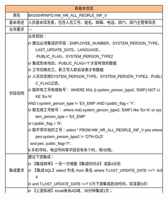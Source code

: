 <table width="100%" style="border: currentcolor; border-image-source: none; width: 100.04%; margin-left: 0pt; border-collapse: collapse; word-break: break-all; height: 599px;" border="1" cellspacing="0" cellpadding="0">
  <tbody>
    <tr>
      <td style="padding: 0cm; border: 1px solid windowtext; border-image-source: none; width: 100%; height: 22px; background: rgb(250, 191, 143);" colspan="2">
      <p align="center" style="margin: 0cm 0cm 0pt; text-align: center; line-height: 16pt; font-family: &quot;Times New Roman&quot;,serif; font-size: 10.5pt; -ms-layout-grid-mode: line;"><span style="font-family: 微软雅黑, sans-serif; font-size: 9pt; color: rgb(0, 0, 0);">表基本信息</span></p>
      </td>
    </tr>
    <tr style="height: 6.4pt;">
      <td style="border-width: medium 1px 1px; border-style: none solid solid; border-color: currentcolor windowtext windowtext; padding: 0cm; border-image-source: none; width: auto; height: 22px; background: white;">
      <p align="center" style="margin: 0cm 0cm 0pt; text-align: center; line-height: 16pt; font-family: &quot;Times New Roman&quot;,serif; font-size: 10.5pt; -ms-layout-grid-mode: line;"><span style="font-family: 微软雅黑, sans-serif; font-size: 9pt; color: rgb(0, 0, 0);">表名</span></p>
      </td>
      <td style="border-width: medium 1px 1px medium; border-style: none solid solid none; border-color: currentcolor windowtext windowtext currentcolor; padding: 0cm; width: auto; height: 22px; background: white;">
      <p style="margin: 0cm 0cm 0pt; text-align: justify; line-height: 16pt; font-family: &quot;Times New Roman&quot;,serif; font-size: 10.5pt; -ms-layout-grid-mode: line; -ms-text-justify: inter-ideograph;"><span style="font-family: 微软雅黑, sans-serif; font-size: 9pt; color: rgb(0, 0, 0);">BASISHRINFO.HW_HR_ALL_PEOPLE_INF_V</span></p>
      </td>
    </tr>
    <tr>
      <td style="border-width: medium 1px 1px; border-style: none solid solid; border-color: currentcolor windowtext windowtext; padding: 0cm; border-image-source: none; width: auto; height: 22px; background: white;">
      <p align="center" style="margin: 0cm 0cm 0pt; text-align: center; line-height: 16pt; font-family: &quot;Times New Roman&quot;,serif; font-size: 10.5pt; -ms-layout-grid-mode: line;"><span style="font-family: 微软雅黑, sans-serif; font-size: 9pt; color: rgb(0, 0, 0);">基本用途</span></p>
      </td>
      <td style="border-width: medium 1px 1px medium; border-style: none solid solid none; border-color: currentcolor windowtext windowtext currentcolor; padding: 0cm; width: auto; height: 22px; background: white;">
      <p style="margin: 0cm 0cm 0pt; text-align: justify; line-height: 16pt; font-family: &quot;Times New Roman&quot;,serif; font-size: 10.5pt; -ms-layout-grid-mode: line; -ms-text-justify: inter-ideograph;"><span style="font-family: 微软雅黑, sans-serif; font-size: 9pt; color: rgb(0, 0, 0);">人员基本信息表，包含人员工号、姓名、邮箱、电话、部门、部门主管等信息</span></p>
      </td>
    </tr>
    <tr>
      <td style="border-width: medium 1px 1px; border-style: none solid solid; border-color: currentcolor windowtext windowtext; padding: 0cm; border-image-source: none; width: auto; height: 22px; background: white;">
      <p align="center" style="margin: 0cm 0cm 0pt; text-align: center; line-height: 16pt; font-family: &quot;Times New Roman&quot;,serif; font-size: 10.5pt; -ms-layout-grid-mode: line;"><span style="font-family: 微软雅黑, sans-serif; font-size: 9pt; color: rgb(0, 0, 0);">业务要求</span></p>
      </td>
      <td style="border-width: medium 1px 1px medium; border-style: none solid solid none; border-color: currentcolor windowtext windowtext currentcolor; padding: 0cm; width: auto; height: 22px; background: white;">
      <p style="margin: 0cm 0cm 0pt; text-align: justify; line-height: 16pt; font-family: &quot;Times New Roman&quot;,serif; font-size: 10.5pt; -ms-layout-grid-mode: line; -ms-text-justify: inter-ideograph;"><span style="font-family: 微软雅黑, sans-serif; font-size: 9pt; color: rgb(0, 0, 0);">---</span></p>
      </td>
    </tr>
    <tr style="height: 16.2pt;">
      <td style="border-width: medium 1px 1px; border-style: none solid solid; border-color: currentcolor windowtext windowtext; padding: 0cm; border-image-source: none; width: auto; height: 277px; background: white;">
      <p align="center" style="margin: 0cm 0cm 0pt; text-align: center; line-height: 16pt; font-family: &quot;Times New Roman&quot;,serif; font-size: 10.5pt; -ms-layout-grid-mode: line;"><span style="font-family: 微软雅黑, sans-serif; font-size: 9pt; color: rgb(0, 0, 0);">字段说明</span></p>
      </td>
      <td style="border-width: medium 1px 1px medium; border-style: none solid solid none; border-color: currentcolor windowtext windowtext currentcolor; padding: 0cm; width: auto; height: 277px; background: white;">
      <p align="left" style="margin: 0cm 0cm 0pt; text-align: left; line-height: 16pt; font-family: &quot;Times New Roman&quot;,serif; font-size: 10.5pt; -ms-layout-grid-mode: line;"><strong><span style="font-family: 微软雅黑, sans-serif; font-size: 9pt; font-weight: normal; color: rgb(0, 0, 0);">业务规则：</span></strong></p>
      <p align="left" style="margin: 0cm 0cm 0pt 18pt; text-align: left; line-height: 16pt; text-indent: -18pt; font-family: &quot;Times New Roman&quot;,serif; font-size: 10.5pt; -ms-layout-grid-mode: line;"><span style="color: rgb(0, 0, 0);"><strong><span style="font-family: Wingdings; font-size: 9pt; font-weight: normal;">Ø<span style="font: 7pt/normal &quot;Times New Roman&quot;; font-size-adjust: none; font-stretch: normal;">&nbsp; </span></span></strong><strong><span style="font-family: &quot;微软雅黑&quot;,sans-serif; font-size: 9pt; font-weight: normal;">建议必须集成的字段：</span></strong><strong><span style="font-family: &quot;微软雅黑&quot;,sans-serif; font-size: 9pt; font-weight: normal;">EMPLOYEE_NUMBER<span>，</span>SYSTEM_PERSON_TYPE<span>，</span>LAST_UPDATE_DATE<span>，</span>L</span></strong><strong style="font-size: 10.5pt; line-height: 16pt; text-indent: -18pt;"><span style="font-family: &quot;微软雅黑&quot;,sans-serif; font-size: 9pt; font-weight: normal;">ANGUAGE，</span></strong></span></p>
      <p align="left" style="margin: 0cm 0cm 0pt 18pt; text-align: left; line-height: 16pt; text-indent: -18pt; font-family: &quot;Times New Roman&quot;,serif; font-size: 10.5pt; -ms-layout-grid-mode: line;"><strong style="font-size: 10.5pt; line-height: 16pt; text-indent: -18pt;"><span style="font-family: 微软雅黑, sans-serif; font-size: 9pt; font-weight: normal; color: rgb(0, 0, 0);">&nbsp;&nbsp;&nbsp;&nbsp;&nbsp;&nbsp;&nbsp;&nbsp;PUBLIC_FLAG，SYSTEM_PERSON_TYPE2</span></strong></p>
      <p align="left" style="margin: 0cm 0cm 0pt 18pt; text-align: left; line-height: 16pt; text-indent: -18pt; font-family: &quot;Times New Roman&quot;,serif; font-size: 10.5pt; -ms-layout-grid-mode: line;"><span style="color: rgb(0, 0, 0);"><strong><span style="font-family: Wingdings; font-size: 9pt; font-weight: normal;">Ø<span style="font: 7pt/normal &quot;Times New Roman&quot;; font-size-adjust: none; font-stretch: normal;">&nbsp; </span></span></strong><strong><span style="font-family: &quot;微软雅黑&quot;,sans-serif; font-size: 9pt; font-weight: normal;">集成到本地后，</span></strong><strong><span style="font-family: &quot;微软雅黑&quot;,sans-serif; font-size: 9pt; font-weight: normal;">PUBLIC_FLAG=‘Y’<span>才是有效的数据</span> </span></strong></span></p>
      <p align="left" style="margin: 0cm 0cm 0pt 18pt; text-align: left; line-height: 16pt; text-indent: -18pt; font-family: &quot;Times New Roman&quot;,serif; font-size: 10.5pt; -ms-layout-grid-mode: line;"><span style="color: rgb(0, 0, 0);"><strong><span style="font-family: Wingdings; font-size: 9pt; font-weight: normal;">Ø<span style="font: 7pt/normal &quot;Times New Roman&quot;; font-size-adjust: none; font-stretch: normal;">&nbsp; </span></span></strong><strong><span style="font-family: &quot;微软雅黑&quot;,sans-serif; font-size: 9pt; font-weight: normal;">工号切换员工，新工号入职后该表才有数据</span></strong></span></p>
      <p align="left" style="margin: 0cm 0cm 0pt 18pt; text-align: left; line-height: 16pt; text-indent: -18pt; font-family: &quot;Times New Roman&quot;,serif; font-size: 10.5pt; -ms-layout-grid-mode: line;"><span style="color: rgb(0, 0, 0);"><strong><span style="font-family: Wingdings; font-size: 9pt; font-weight: normal;">Ø<span style="font: 7pt/normal &quot;Times New Roman&quot;; font-size-adjust: none; font-stretch: normal;">&nbsp; </span></span></strong><strong><span style="font-family: &quot;微软雅黑&quot;,sans-serif; font-size: 9pt; font-weight: normal;">人员状态按</span></strong><strong><span style="font-family: &quot;微软雅黑&quot;,sans-serif; font-size: 9pt; font-weight: normal;">SYSTEM_PERSON_TYPE<span>、</span>SYSTEM_PERSON_TYPE2<span>、</span>PUBLIC_FLAG<span>过滤。</span></span></strong></span></p>
      <p align="left" style="margin: 0cm 0cm 0pt 18pt; text-align: left; line-height: 16pt; text-indent: -18pt; font-family: &quot;Times New Roman&quot;,serif; font-size: 10.5pt; -ms-layout-grid-mode: line;"><span style="color: rgb(0, 0, 0);"><strong><span style="font-family: Wingdings; font-size: 9pt; font-weight: normal;">Ø<span style="font: 7pt/normal &quot;Times New Roman&quot;; font-size-adjust: none; font-stretch: normal;">&nbsp; </span></span></strong><strong><span style="font-family: &quot;微软雅黑&quot;,sans-serif; font-size: 9pt; font-weight: normal;">取所有工号有效账号：</span></strong><strong><span style="font-family: &quot;微软雅黑&quot;,sans-serif; font-size: 9pt; font-weight: normal;"> WHERE NVL
      (t.system_person_type2, 'EMP') NOT LIKE 'Ex-%'&nbsp;</span></strong></span></p>
      <p align="left" style="margin: 0cm 0cm 0pt 18pt; text-align: left; line-height: 16pt; text-indent: -18pt; font-family: &quot;Times New Roman&quot;,serif; font-size: 10.5pt; -ms-layout-grid-mode: line;"><strong><span style="font-family: 微软雅黑, sans-serif; font-size: 9pt; font-weight: normal; color: rgb(0, 0, 0);">AND t.system_person_type !=
      'EX_EMP' AND t.public_flag = 'Y'; </span></strong></p>
      <p align="left" style="margin: 0cm 0cm 0pt 18pt; text-align: left; line-height: 16pt; text-indent: -18pt; font-family: &quot;Times New Roman&quot;,serif; font-size: 10.5pt; -ms-layout-grid-mode: line;"><span style="color: rgb(0, 0, 0);"><strong><span style="font-family: Wingdings; font-size: 9pt; font-weight: normal;">Ø<span style="font: 7pt/normal &quot;Times New Roman&quot;; font-size-adjust: none; font-stretch: normal;">&nbsp; </span></span></strong><strong><span style="font-family: &quot;微软雅黑&quot;,sans-serif; font-size: 9pt; font-weight: normal;">取无效工号账号：</span></strong><strong><span style="font-family: &quot;微软雅黑&quot;,sans-serif; font-size: 9pt; font-weight: normal;"> where
      nvl(t.system_person_type2, 'EMP') like 'Ex-%' or system_person_type =
      'EX_EMP'&nbsp;</span></strong></span></p>
      <p align="left" style="margin: 0cm 0cm 0pt 18pt; text-align: left; line-height: 16pt; text-indent: -18pt; font-family: &quot;Times New Roman&quot;,serif; font-size: 10.5pt; -ms-layout-grid-mode: line;"><strong><span style="font-family: 微软雅黑, sans-serif; font-size: 9pt; font-weight: normal; color: rgb(0, 0, 0);">or t.public_flag = 'N'; </span></strong></p>
      <p align="left" style="margin: 0cm 0cm 0pt 18pt; text-align: left; line-height: 16pt; text-indent: -18pt; font-family: &quot;Times New Roman&quot;,serif; font-size: 10.5pt; -ms-layout-grid-mode: line;"><span style="color: rgb(0, 0, 0);"><span style="font-family: Wingdings; font-size: 9pt;">Ø<span style="font: 7pt/normal &quot;Times New Roman&quot;; font-size-adjust: none; font-stretch: normal;">&nbsp;
      </span></span><strong><span style="font-family: &quot;微软雅黑&quot;,sans-serif; font-size: 9pt; font-weight: normal;">取不带字母的工号：</span></strong><strong><span style="font-family: &quot;微软雅黑&quot;,sans-serif; font-size: 9pt; font-weight: normal;">select
      * FROM HW_HR_ALL_PEOPLE_INF_V peo where peo.system_person_type2 != 'OTH-OLD'</span></strong></span></p>
      <p align="left" style="margin: 0cm 0cm 0pt 18pt; text-align: left; line-height: 16pt; text-indent: -18pt; font-family: &quot;Times New Roman&quot;,serif; font-size: 10.5pt; -ms-layout-grid-mode: line;"><span style="color: rgb(0, 0, 0);"><strong><span style="font-family: &quot;微软雅黑&quot;,sans-serif; font-size: 9pt; font-weight: normal;">&nbsp;</span></strong><strong style="font-size: 10.5pt; line-height: 16pt; text-indent: -18pt;"><span style="font-family: &quot;微软雅黑&quot;,sans-serif; font-size: 9pt; font-weight: normal;">&nbsp;and peo. public_flag='Y';&nbsp;</span></strong></span></p>
      <p align="left" style="margin: 0cm 0cm 0pt 18pt; text-align: left; line-height: 16pt; text-indent: -18pt; font-family: &quot;Times New Roman&quot;,serif; font-size: 10.5pt; -ms-layout-grid-mode: line;"><strong style="font-size: 10.5pt; line-height: 16pt; text-indent: -18pt;"><span style="font-family: 微软雅黑, sans-serif; font-size: 9pt; font-weight: normal; color: rgb(0, 0, 0);">8.手机号码，电话号码等字段含有多个时，用/分隔。</span></strong></p>
      </td>
    </tr>
    <tr>
      <td style="border-width: medium 1px 1px; border-style: none solid solid; border-color: currentcolor windowtext windowtext; padding: 0cm; border-image-source: none; width: auto; height: 86px; background: white;">
      <p align="center" style="margin: 0cm 0cm 0pt; text-align: center; line-height: 16pt; font-family: &quot;Times New Roman&quot;,serif; font-size: 10.5pt; -ms-layout-grid-mode: line;"><span style="font-family: 微软雅黑, sans-serif; font-size: 9pt; color: rgb(0, 0, 0);">集成要求</span></p>
      </td>
      <td style="border-width: medium 1px 1px medium; border-style: none solid solid none; border-color: currentcolor windowtext windowtext currentcolor; padding: 0cm; width: auto; height: 86px; background: white;">
      <p style="margin: 0cm 0cm 0pt; text-align: justify; line-height: 16pt; font-family: &quot;Times New Roman&quot;,serif; font-size: 10.5pt; -ms-layout-grid-mode: line; -ms-text-justify: inter-ideograph;"><span style="font-family: 微软雅黑, sans-serif; font-size: 9pt; color: rgb(0, 0, 0);">建议下游集成：</span></p>
      <p style="margin: 0cm 0cm 0pt 18pt; text-align: justify; line-height: 16pt; text-indent: -18pt; font-family: &quot;Times New Roman&quot;,serif; font-size: 10.5pt; -ms-layout-grid-mode: line; -ms-text-justify: inter-ideograph;"><span style="color: rgb(0, 0, 0);"><span style="font-family: Wingdings; font-size: 9pt;">Ø<span style="font: 7pt/normal &quot;Times New Roman&quot;; font-size-adjust: none; font-stretch: normal;">&nbsp;
      </span></span><span style="font-family: &quot;微软雅黑&quot;,sans-serif; font-size: 9pt;">【集成频率】一天一次增量【集成时间点】凌晨</span><span style="font-family: &quot;微软雅黑&quot;,sans-serif; font-size: 9pt;">4<span>点后</span></span></span></p>
      <p style="margin: 0cm 0cm 0pt 18pt; text-align: justify; line-height: 16pt; text-indent: -18pt; font-family: &quot;Times New Roman&quot;,serif; font-size: 10.5pt; -ms-layout-grid-mode: line; -ms-text-justify: inter-ideograph;"><span style="color: rgb(0, 0, 0);"><span style="font-family: Wingdings; font-size: 9pt;">Ø<span style="font: 7pt/normal &quot;Times New Roman&quot;; font-size-adjust: none; font-stretch: normal;">&nbsp;
      </span></span><span style="font-family: &quot;微软雅黑&quot;,sans-serif; font-size: 9pt;">【集成</span><span style="font-family: &quot;微软雅黑&quot;,sans-serif; font-size: 9pt;">SQL<span>】</span>select
      <span>列名</span> from <span>表名</span> where
      T.LAST_UPDATE_DATE &gt;=? -X/24&nbsp;&nbsp; </span></span></p>
      <p style="margin: 0cm 0cm 0pt 18pt; text-align: justify; line-height: 16pt; text-indent: -18pt; font-family: &quot;Times New Roman&quot;,serif; font-size: 10.5pt; -ms-layout-grid-mode: line; -ms-text-justify: inter-ideograph;"><span style="color: rgb(0, 0, 0);"><span style="font-family: Wingdings; font-size: 9pt;">Ø<span style="font: 7pt/normal &quot;Times New Roman&quot;; font-size-adjust: none; font-stretch: normal;">&nbsp;
      </span></span><span style="font-family: &quot;微软雅黑&quot;,sans-serif; font-size: 9pt;">and
      T.LAST_UPDATE_DATE &lt;=? X<span>为下游集成启动时间，如凌晨</span>5<span>点）</span></span></span></p>
      </td>
    </tr>
    <tr>
      <td style="border-width: medium 1px 1px; border-style: none solid solid; border-color: currentcolor windowtext windowtext; padding: 0cm; border-image-source: none; width: auto; height: 149px; background: white;">
      <p align="center" style="margin: 0cm 0cm 0pt; text-align: center; line-height: 16pt; font-family: &quot;Times New Roman&quot;,serif; font-size: 10.5pt; -ms-layout-grid-mode: line;"><span style="font-family: 微软雅黑, sans-serif; font-size: 9pt; color: rgb(0, 0, 0);">数据来源</span></p>
      </td>
      <td style="border-width: medium 1px 1px medium; border-style: none solid solid none; border-color: currentcolor windowtext windowtext currentcolor; padding: 0cm; width: auto; height: 149px; background: white;">
      <p style="margin: 0cm 0cm 0pt 18pt; text-align: justify; line-height: 16pt; text-indent: -18pt; font-family: &quot;Times New Roman&quot;,serif; font-size: 10.5pt; -ms-layout-grid-mode: line; -ms-text-justify: inter-ideograph;"><span style="color: rgb(0, 0, 0);"><span style="font-family: Wingdings; font-size: 9pt;">Ø<span style="font: 7pt/normal &quot;Times New Roman&quot;; font-size-adjust: none; font-stretch: normal;">&nbsp;
      </span></span><span style="font-family: &quot;微软雅黑&quot;,sans-serif; font-size: 9pt;">【</span><span style="font-family: &quot;微软雅黑&quot;,sans-serif; font-size: 9pt; -ms-layout-grid-mode: both;">上游系统</span><span style="font-family: &quot;微软雅黑&quot;,sans-serif; font-size: 9pt;">】</span><span style="font-family: &quot;微软雅黑&quot;,sans-serif; font-size: 9pt;">email<span>来自</span>AD<span>域，</span>30<span>分钟集成</span>1<span>次；</span></span></span></p>
      <p style="margin: 0cm 0cm 0pt 18pt; text-align: justify; line-height: 16pt; font-family: &quot;Times New Roman&quot;,serif; font-size: 10.5pt; -ms-layout-grid-mode: line; -ms-text-justify: inter-ideograph;"><span style="font-family: 微软雅黑, sans-serif; font-size: 9pt; color: rgb(0, 0, 0);">电话号码来自统一通讯录，实时写入；</span></p>
      <p style="margin: 0cm 0cm 0pt 18pt; text-align: justify; line-height: 16pt; font-family: &quot;Times New Roman&quot;,serif; font-size: 10.5pt; -ms-layout-grid-mode: line; -ms-text-justify: inter-ideograph;"><span style="font-family: 微软雅黑, sans-serif; font-size: 9pt; color: rgb(0, 0, 0);">w3<span>账号来自</span>W3
      LDAP<span>，</span>6<span>小时一次；</span></span></p>
      <p style="margin: 0cm 0cm 0pt 18pt; text-align: justify; line-height: 16pt; font-family: &quot;Times New Roman&quot;,serif; font-size: 10.5pt; -ms-layout-grid-mode: line; -ms-text-justify: inter-ideograph;"><span style="font-family: 微软雅黑, sans-serif; font-size: 9pt; color: rgb(0, 0, 0);">notesid<span>来自</span>notes<span>中心地址本，</span>1<span>天</span>1<span>次；</span></span></p>
      <p style="margin: 0cm 0cm 0pt 18pt; text-align: justify; line-height: 16pt; font-family: &quot;Times New Roman&quot;,serif; font-size: 10.5pt; -ms-layout-grid-mode: line; -ms-text-justify: inter-ideograph;"><span style="color: rgb(0, 0, 0);"><span style="font-family: &quot;微软雅黑&quot;,sans-serif; font-size: 9pt;">其他字段来自</span><span style="font-family: &quot;微软雅黑&quot;,sans-serif; font-size: 9pt;">HRMS<span>，</span>1<span>天</span>1<span>次</span></span></span></p>
      <p style="margin: 0cm 0cm 0pt 18pt; text-align: justify; line-height: 16pt; text-indent: -18pt; font-family: &quot;Times New Roman&quot;,serif; font-size: 10.5pt; -ms-layout-grid-mode: line; -ms-text-justify: inter-ideograph;"><span style="color: rgb(0, 0, 0);"><span style="font-family: Wingdings; font-size: 9pt;">Ø<span style="font: 7pt/normal &quot;Times New Roman&quot;; font-size-adjust: none; font-stretch: normal;">&nbsp;
      </span></span><span style="font-family: &quot;微软雅黑&quot;,sans-serif; font-size: 9pt;">【集成频率】以最长时间数据来源</span><span style="font-family: &quot;微软雅黑&quot;,sans-serif; font-size: 9pt;">HRMS<span>为准，周一至周六</span>1<span>天</span>1<span>次增量；周日全量；</span></span></span></p>
      <p style="margin: 0cm 0cm 0pt 18pt; text-align: justify; line-height: 16pt; text-indent: -18pt; font-family: &quot;Times New Roman&quot;,serif; font-size: 10.5pt; -ms-layout-grid-mode: line; -ms-text-justify: inter-ideograph;"><span style="color: rgb(0, 0, 0);"><span style="font-family: Wingdings; font-size: 9pt;">Ø<span style="font: 7pt/normal &quot;Times New Roman&quot;; font-size-adjust: none; font-stretch: normal;">&nbsp;
      </span></span><span style="font-family: &quot;微软雅黑&quot;,sans-serif; font-size: 9pt;">【数据处理完毕时间点】凌晨</span><span style="font-family: &quot;微软雅黑&quot;,sans-serif; font-size: 9pt;">3<span>点</span></span></span></p>
      </td>
    </tr>
    <tr>
      <td style="text-align: center;">&nbsp;<span style="font-size: 9pt;">idata数据库信息</span></td>
      <td>&nbsp;<u><span style="font-size: 9pt; line-height: 150%; font-family: 微软雅黑, sans-serif;"><a href="http://3ms.huawei.com/hi/group/2692001/wiki_5102949.html" target="_blank">iData<span lang="ZH-CN">数据库环境信息</span><span style="font-size:10.5pt;line-height:150%">&nbsp;</span></a></span></u></td>
    </tr>
  </tbody>
</table>
